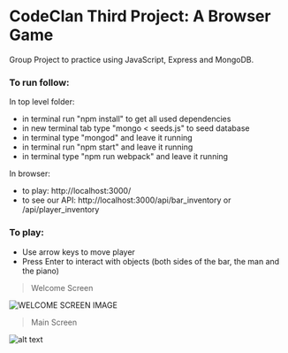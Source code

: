 # CodeClan Third Project: A Browser Game
Group Project to practice using JavaScript, Express and MongoDB.

### To run follow:

In top level folder:
- in terminal run "npm install" to get all used dependencies
- in new terminal tab type "mongo < seeds.js" to seed database
- in terminal type "mongod" and leave it running
- in terminal run "npm start" and leave it running
- in terminal type "npm run webpack" and leave it running

In browser:
- to play: http://localhost:3000/
- to see our API: http://localhost:3000/api/bar_inventory or /api/player_inventory

### To play:

- Use arrow keys to move player
- Press Enter to interact with objects (both sides of the bar, the man and the piano)


> Welcome Screen

![WELCOME SCREEN IMAGE](https://raw.githubusercontent.com/dominicfraser/CC_Third_Project/master/client/build/public/img/WelcomeScreenScreenshot.png)

> Main Screen

![alt text](https://raw.githubusercontent.com/dominicfraser/CC_Third_Project/master/client/build/public/img/MainScreenScreenshot.png)
